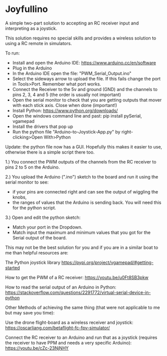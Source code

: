 # Joyfullino
A simple two-part solution to accepting an RC receiver input and interpreting as a joystick.

This solution requires no special skills and provides a wireless solution to using a RC remote in simulators.

To run:
* Install and open the Arduino IDE:  https://www.arduino.cc/en/software
* Plug in the Arduino
* In the Arduino IDE open the file: "PWM_Serial_Output.ino"
* Select the sideways arrow to upload the file. If this fails change the port in Tools>Port. Remember what port works.
* Connect the Receiver to the 5v and ground (GND) and the channels to pins 2, 3, 4 and 5 (the order is usually not important)
* Open the serial monitor to check that you are getting outputs that mover with each stick axis. Close when done (important!)
* Install Python:  https://www.python.org/downloads/
* Open the windows command line and past:  pip install pySerial, vgamepad
* Install the drivers that pop up
* Run the python file "Arduino-to-Joystick-App.py" by right-clicking>Open With>Python


Update: the python file now has a GUI. Hopefully this makes it easier to use, otherwise there is a simple script there too.

1.) You connect the PWM outputs of the channels from the RC receiver to pins 2 to 5 on the Arduino.

2.) You upload the Arduino (".ino") sketch to the board and run it using the serial monitor to see:
  - if your pins are connected right and can see the output of wiggling the knobs,
  - the ranges of values that the Arduino is sending back. You will need this for the python script.

3.) Open and edit the python sketch:
  - Match your port in the Dropdown.
  - Match input the maximum and minimum values that you got for the Serial output of the board.






This may not be the best solution for you and if you are in a similar boat to me than helpful resources are:
  
  The Python joystick library
    https://pypi.org/project/vgamepad/#getting-started
  
  How to get the PWM of a RC receiver:
    https://youtu.be/u0Ft8SB3pkw
  
  How to read the serial output of an Arduino in Python:
    https://stackoverflow.com/questions/2291772/virtual-serial-device-in-python
    
  
  
  Other Methods of achieving the same thing (that were not applicable to me but may save you time):
    
   Use the drone flight-board as a wireless receiver and joystick:
    https://oscarliang.com/betaflight-fc-fpv-simulator/
      
   Connect the RC receiver to an Arduino and run that as a joystick (requires the receiver to have PPM and needs a very specific Arduino):
    https://youtu.be/cZc-23NjNHY
  
